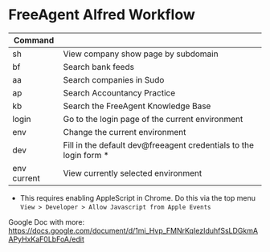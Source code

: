 # FreeAgent Alfred Workflow

| Command        ||
| ------------- |------------- |
| sh | View company show page by subdomain |
| bf | Search bank feeds |
| aa | Search companies in Sudo |
| ap | Search Accountancy Practice |
| kb | Search the FreeAgent Knowledge Base |
| login | Go to the login page of the current environment |
| env | Change the current environment |
| dev | Fill in the default dev@freeagent credentials to the login form *|
| env current | View currently selected environment |

* This requires enabling AppleScript in Chrome. Do this via the top menu `View > Developer > Allow Javascript from Apple Events`

Google Doc with more: https://docs.google.com/document/d/1mi_Hvp_FMNrKqIezIduhfSsLDGkmAAPyHxKaF0LbFoA/edit
